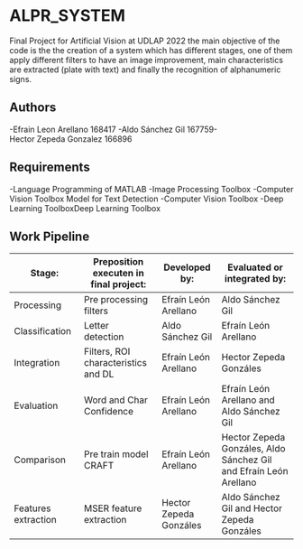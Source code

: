 
# ALPR_SYSTEM

Final Project for Artificial Vision at UDLAP 2022 the main objective of the code is the the creation of a system which has different stages, one of them  apply different filters to have an image improvement, main characteristics are extracted (plate with text) and finally the recognition of alphanumeric signs.



## Authors

-Efrain Leon Arellano 168417 
-Aldo Sánchez Gil 167759​
-Hector Zepeda Gonzalez 166896



## Requirements

-Language Programming of MATLAB
-Image Processing Toolbox
-Computer Vision Toolbox Model for Text Detection
-Computer Vision Toolbox
-Deep Learning ToolboxDeep Learning Toolbox


## Work Pipeline

| Stage:| Preposition executen in final project:| Developed by:| Evaluated or integrated by:|
|------|--------------------------------------|----------------|---------------------------|
|Processing       |Pre processing filters                                        |Efraín León Arellano                 | Aldo Sánchez Gil                          |
|Classification       | Letter detection                                      |Aldo Sánchez Gil                |Efraín León Arellano                         |
|Integration       |Filters, ROI characteristics and DL                                       |Efraín León Arellano               | Hector Zepeda Gonzáles                        |
|Evaluation       |Word and Char Confidence                                       |Efraín León Arellano                 | Efraín León Arellano and Aldo Sánchez Gil                          |
|Comparison       |Pre train model CRAFT                                       |Efraín León Arellano               |Hector Zepeda Gonzáles, Aldo Sánchez Gil and Efraín León Arellano                           |
|Features extraction                 |MSER feature extraction                         | Hector Zepeda Gonzáles                                 |Aldo Sánchez Gil and Hector Zepeda Gonzáles               |
